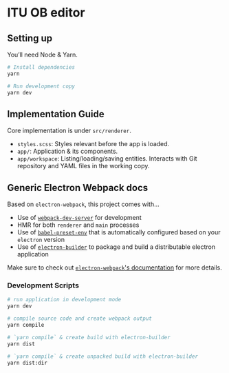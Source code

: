 # ITU OB editor

## Setting up

You’ll need Node & Yarn.

```bash
# Install dependencies
yarn

# Run development copy
yarn dev
```

## Implementation Guide

Core implementation is under `src/renderer`.

* `styles.scss`: Styles relevant before the app is loaded.
* `app/`: Application & its components.
* `app/workspace`: Listing/loading/saving entities.
  Interacts with Git repository and YAML files in the working copy.

## Generic Electron Webpack docs

Based on `electron-webpack`, this project comes with...

* Use of [`webpack-dev-server`](https://github.com/webpack/webpack-dev-server) for development
* HMR for both `renderer` and `main` processes
* Use of [`babel-preset-env`](https://github.com/babel/babel-preset-env) that is automatically configured based on your `electron` version
* Use of [`electron-builder`](https://github.com/electron-userland/electron-builder) to package and build a distributable electron application

Make sure to check out [`electron-webpack`'s documentation](https://webpack.electron.build/) for more details.

### Development Scripts

```bash
# run application in development mode
yarn dev

# compile source code and create webpack output
yarn compile

# `yarn compile` & create build with electron-builder
yarn dist

# `yarn compile` & create unpacked build with electron-builder
yarn dist:dir
```
